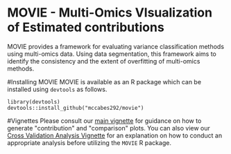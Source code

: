 # MOVIE - Multi-Omics VIsualization of Estimated contributions
MOVIE provides a framework for evaluating variance classification methods using multi-omics data.  Using data segmentation, this framework aims to identify the consistency and the extent of overfitting of multi-omics methods.   


#Installing MOVIE
MOVIE is available as an R package which can be installed using `devtools` as follows.
```{r}
library(devtools)
devtools::install_github("mccabes292/movie")
```

#Vignettes
Please consult our [main vignette](https://htmlpreview.github.io/?https://github.com/mccabes292/movie/blob/master/vignettes/movie.Rmd) for guidance on how to generate "contribution" and "comparison" plots.  You can also view our [Cross Validation Analysis Vignette](https://htmlpreview.github.io/?https://github.com/mccabes292/movie/blob/master/inst/long_vignettes/CVAnalysisWorkflow.html) for an explanation on how to conduct an appropriate analysis before utilizing the `MOVIE` R package.
